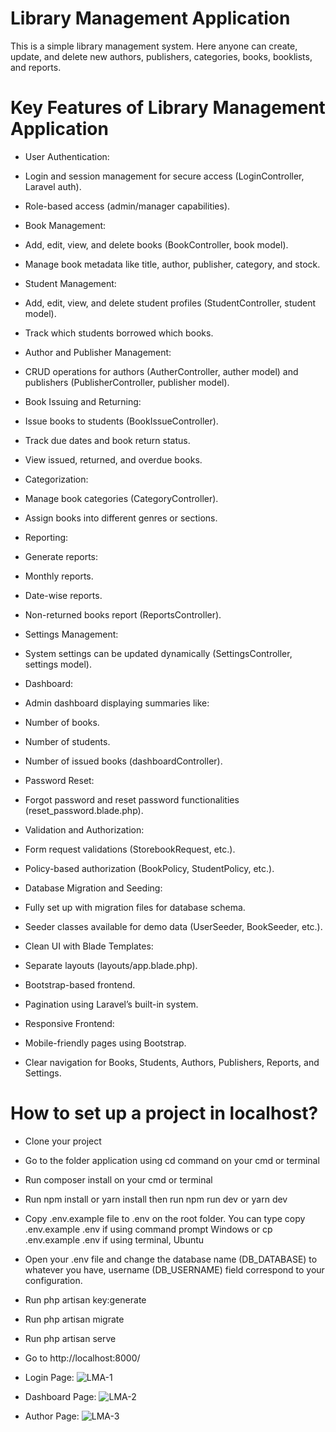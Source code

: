 # Library Management Application 
This is a simple library management system. Here anyone can create, update, and delete new authors, publishers, categories, books, booklists, and reports.
# Key Features of Library Management Application 
- User Authentication:
- Login and session management for secure access (LoginController, Laravel auth).
- Role-based access (admin/manager capabilities).
  
- Book Management:
- Add, edit, view, and delete books (BookController, book model).
- Manage book metadata like title, author, publisher, category, and stock.
  
- Student Management:
- Add, edit, view, and delete student profiles (StudentController, student model).
- Track which students borrowed which books.
  
- Author and Publisher Management:
- CRUD operations for authors (AutherController, auther model) and publishers (PublisherController, publisher model).
  
- Book Issuing and Returning:
- Issue books to students (BookIssueController).
- Track due dates and book return status.
- View issued, returned, and overdue books.
  
- Categorization:
- Manage book categories (CategoryController).
- Assign books into different genres or sections.
  
- Reporting:
- Generate reports:
- Monthly reports.
- Date-wise reports.
- Non-returned books report (ReportsController).
  
- Settings Management:
- System settings can be updated dynamically (SettingsController, settings model).
  
- Dashboard:
- Admin dashboard displaying summaries like:
- Number of books.
- Number of students.
- Number of issued books (dashboardController).

- Password Reset:
- Forgot password and reset password functionalities (reset_password.blade.php).
  
- Validation and Authorization:
- Form request validations (StorebookRequest, etc.).
- Policy-based authorization (BookPolicy, StudentPolicy, etc.).
  
- Database Migration and Seeding:
- Fully set up with migration files for database schema.
- Seeder classes available for demo data (UserSeeder, BookSeeder, etc.).

- Clean UI with Blade Templates:
- Separate layouts (layouts/app.blade.php).
- Bootstrap-based frontend.
- Pagination using Laravel’s built-in system.
  
- Responsive Frontend:
- Mobile-friendly pages using Bootstrap.
- Clear navigation for Books, Students, Authors, Publishers, Reports, and Settings.

# How to set up a project in localhost?
- Clone your project
- Go to the folder application using cd command on your cmd or terminal
- Run composer install on your cmd or terminal
- Run npm install or yarn install then run npm run dev or yarn dev
- Copy .env.example file to .env on the root folder. You can type copy .env.example .env if using command prompt Windows or cp .env.example .env if using terminal, Ubuntu
- Open your .env file and change the database name (DB_DATABASE) to whatever you have, username (DB_USERNAME)  field correspond to your configuration.
- Run php artisan key:generate
- Run php artisan migrate
- Run php artisan serve
- Go to http://localhost:8000/
- Login Page:
  ![LMA-1](https://github.com/user-attachments/assets/a8ab0776-38c3-4ae5-ae87-3aa9785089d7)

- Dashboard Page:
  ![LMA-2](https://github.com/user-attachments/assets/859e584d-bbc8-4672-a3d4-b47670d112c1)

- Author Page:
  ![LMA-3](https://github.com/user-attachments/assets/add292b4-db66-49d6-8f2d-33167e3444e3)
